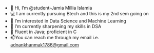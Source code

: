- 👋 Hi, I’m @student-Jamia Millia Islamia
- 💻 I am currently pursuing Btech and this is my 2nd sem going on
- 👀 I’m interested in Data Science and Machine Learning
- 🌱 I’m currently sharpening my skills in DSA
- 🌱 Fluent in Java; proficient in C 
- 📫You can reach me through my email i.e. adnankhanmak1786@gmail.com
